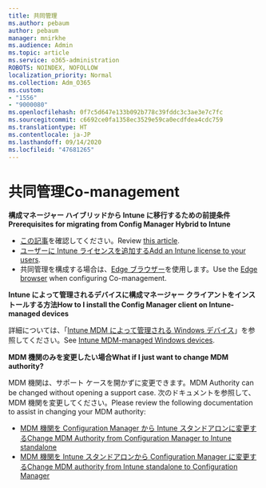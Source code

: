 ```yaml
---
title: 共同管理
ms.author: pebaum
author: pebaum
manager: mnirkhe
ms.audience: Admin
ms.topic: article
ms.service: o365-administration
ROBOTS: NOINDEX, NOFOLLOW
localization_priority: Normal
ms.collection: Adm_O365
ms.custom:
- "1556"
- "9000080"
ms.openlocfilehash: 0f7c5d647e133b092b778c39fddc3c3ae3e7c7fc
ms.sourcegitcommit: c6692ce0fa1358ec3529e59ca0ecdfdea4cdc759
ms.translationtype: HT
ms.contentlocale: ja-JP
ms.lasthandoff: 09/14/2020
ms.locfileid: "47681265"
---
```

# <a name="co-management"></a><span data-ttu-id="987a7-102">共同管理</span><span class="sxs-lookup"><span data-stu-id="987a7-102">Co-management</span></span>

<span data-ttu-id="987a7-103">**構成マネージャー ハイブリッドから Intune に移行するための前提条件**</span><span class="sxs-lookup"><span data-stu-id="987a7-103">**Prerequisites for migrating from Config Manager Hybrid to Intune**</span></span>

- <span data-ttu-id="987a7-104">[この記事](https://docs.microsoft.com/configmgr/mdm/deploy-use/migrate-hybridmdm-to-intunesa)を確認してください。</span><span class="sxs-lookup"><span data-stu-id="987a7-104">Review [this article](https://docs.microsoft.com/configmgr/mdm/deploy-use/migrate-hybridmdm-to-intunesa).</span></span>
- <span data-ttu-id="987a7-105">[ユーザーに Intune ライセンスを追加する](https://docs.microsoft.com/intune/licenses-assign)</span><span class="sxs-lookup"><span data-stu-id="987a7-105">[Add an Intune license to your users](https://docs.microsoft.com/intune/licenses-assign).</span></span>
- <span data-ttu-id="987a7-106">共同管理を構成する場合は、[Edge ブラウザー](https://www.microsoft.com/windows/microsoft-edge)を使用します。</span><span class="sxs-lookup"><span data-stu-id="987a7-106">Use the [Edge browser](https://www.microsoft.com/windows/microsoft-edge) when configuring Co-management.</span></span>

<span data-ttu-id="987a7-107">**Intune によって管理されるデバイスに構成マネージャー クライアントをインストールする方法**</span><span class="sxs-lookup"><span data-stu-id="987a7-107">**How to I install the Config Manager client on Intune-managed devices**</span></span>

<span data-ttu-id="987a7-108">詳細については、「[Intune MDM によって管理される Windows デバイス](https://docs.microsoft.com/configmgr/core/clients/deploy/deploy-clients-to-windows-computers#bkmk_mdm)」を参照してください。</span><span class="sxs-lookup"><span data-stu-id="987a7-108">See [Intune MDM-managed Windows devices](https://docs.microsoft.com/configmgr/core/clients/deploy/deploy-clients-to-windows-computers#bkmk_mdm).</span></span>

<span data-ttu-id="987a7-109">**MDM 機関のみを変更したい場合**</span><span class="sxs-lookup"><span data-stu-id="987a7-109">**What if I just want to change MDM authority?**</span></span>

<span data-ttu-id="987a7-110">MDM 機関は、サポート ケースを開かずに変更できます。</span><span class="sxs-lookup"><span data-stu-id="987a7-110">MDM Authority can be changed without opening a support case.</span></span> <span data-ttu-id="987a7-111">次のドキュメントを参照して、MDM 機関を変更してください。</span><span class="sxs-lookup"><span data-stu-id="987a7-111">Please review the following documentation to assist in changing your MDM authority:</span></span>

- [<span data-ttu-id="987a7-112">MDM 機関を Configuration Manager から Intune スタンドアロンに変更する</span><span class="sxs-lookup"><span data-stu-id="987a7-112">Change MDM Authority from Configuration Manager to Intune standalone</span></span>](https://docs.microsoft.com/configmgr/mdm/deploy-use/migrate-change-mdm-authority)
- [<span data-ttu-id="987a7-113">MDM 機関を Intune スタンドアロンから Configuration Manager に変更する</span><span class="sxs-lookup"><span data-stu-id="987a7-113">Change MDM authority from Intune standalone to Configuration Manager</span></span>](https://docs.microsoft.com/configmgr/mdm/deploy-use/change-mdm-authority)
